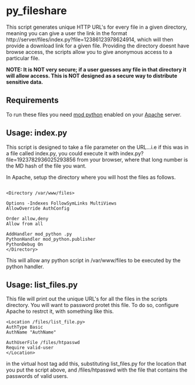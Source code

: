 py_fileshare
=============================

This script generates unique HTTP URL's for every file in a given directory, meaning you can give a user the link in the format http://server/files/index.py?file=12386123978624914, which will then provide a download link for a given file. Providing the directory doesnt have browse access, the scripts allow you to give anonymous access to a particular file. 

<b>NOTE: It is NOT very secure; if a user guesses any file in that directory it will allow access. This is NOT designed as a secure way to distribute sensitive data. </b>

Requirements
-------------------------------

To run these files you need [mod python](http://modpython.org/) enabled on your [Apache](http://www.apache.org/) server.

Usage: index.py
-------------------------------

This script is designed to take a file parameter on the URL...i.e if this was in a file called index.py, you could execute it with index.py?file=1923782936025293856 from your browser, where that long number is the MD hash of the file you want. 

In Apache, setup the directory where you will host the files as follows.

```

<Directory /var/www/files>

Options -Indexes FollowSymLinks MultiViews
AllowOverride AuthConfig

Order allow,deny
Allow from all

AddHandler mod_python .py
PythonHandler mod_python.publisher
PythonDebug On
</Directory>

```

This will allow any python script in /var/www/files to be executed by the python handler.

Usage: list_files.py
-------------------------------

This file will print out the unique URL's for all the files in the scripts directory. You will want to password protet this file. To do so, configure Apache to restrct it, with something like this.


```
<Location /files/list_file.py>
AuthType Basic
AuthName "AuthName"

AuthUserFile /files/htpasswd
Require valid-user
</Location>
```

in the virtual host tag add this, substituting list_files.py for the location that you put the script above, and /files/htpasswd with the file that contains the passwords of valid users.



